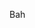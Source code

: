 Bah

<!---
Kuri0ss/Kuri0ss is a ✨ special ✨ repository because its `README.md` (this file) appears on your GitHub profile.
You can click the Preview link to take a look at your changes.
--->
